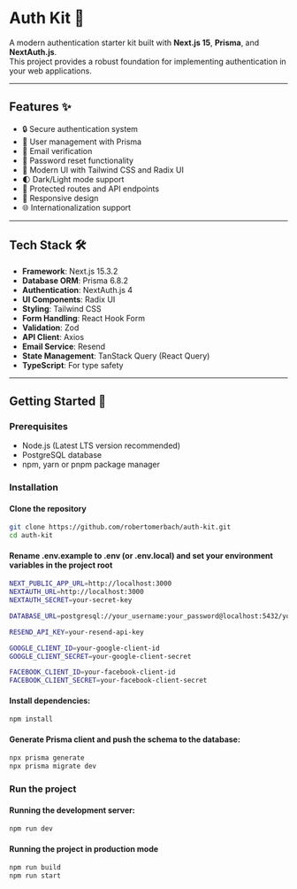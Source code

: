 # Auth Kit 🔐

A modern authentication starter kit built with **Next.js 15**, **Prisma**, and **NextAuth.js**.  
This project provides a robust foundation for implementing authentication in your web applications.

---

## Features ✨

- 🔒 Secure authentication system  
- 👤 User management with Prisma  
- 📧 Email verification  
- 🔑 Password reset functionality  
- 🎨 Modern UI with Tailwind CSS and Radix UI  
- 🌓 Dark/Light mode support  
- 🔐 Protected routes and API endpoints  
- 📱 Responsive design  
- 🌐 Internationalization support  

---

## Tech Stack 🛠️

- **Framework**: Next.js 15.3.2  
- **Database ORM**: Prisma 6.8.2  
- **Authentication**: NextAuth.js 4  
- **UI Components**: Radix UI  
- **Styling**: Tailwind CSS  
- **Form Handling**: React Hook Form  
- **Validation**: Zod  
- **API Client**: Axios  
- **Email Service**: Resend  
- **State Management**: TanStack Query (React Query)  
- **TypeScript**: For type safety  

---

## Getting Started 🚀

### Prerequisites

- Node.js (Latest LTS version recommended)  
- PostgreSQL database  
- npm, yarn or pnpm package manager  

### Installation

#### Clone the repository

   ```bash
   git clone https://github.com/robertomerbach/auth-kit.git
   cd auth-kit
   ```

#### Rename .env.example to .env (or .env.local) and set your environment variables in the project root

```bash
NEXT_PUBLIC_APP_URL=http://localhost:3000
NEXTAUTH_URL=http://localhost:3000
NEXTAUTH_SECRET=your-secret-key

DATABASE_URL=postgresql://your_username:your_password@localhost:5432/your_database_name

RESEND_API_KEY=your-resend-api-key

GOOGLE_CLIENT_ID=your-google-client-id
GOOGLE_CLIENT_SECRET=your-google-client-secret

FACEBOOK_CLIENT_ID=your-facebook-client-id
FACEBOOK_CLIENT_SECRET=your-facebook-client-secret

```

#### Install dependencies:

```bash
npm install
```

#### Generate Prisma client and push the schema to the database:

```bash
npx prisma generate
npx prisma migrate dev
```

### Run the project

#### Running the development server:

```bash
npm run dev
```

#### Running the project in production mode

```bash
npm run build
npm run start
```
